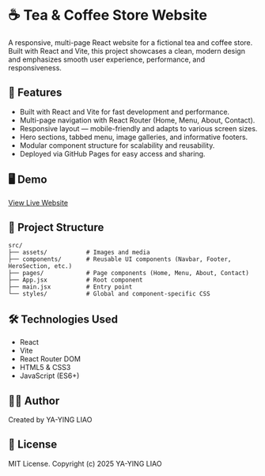 # ☕ Tea & Coffee Store Website

A responsive, multi-page React website for a fictional tea and coffee store. Built with React and Vite, this project showcases a clean, modern design and emphasizes smooth user experience, performance, and responsiveness.


## 🚀 Features

- Built with React and Vite for fast development and performance.
- Multi-page navigation with React Router (Home, Menu, About, Contact).
- Responsive layout — mobile-friendly and adapts to various screen sizes.
- Hero sections, tabbed menu, image galleries, and informative footers.
- Modular component structure for scalability and reusability.
- Deployed via GitHub Pages for easy access and sharing.

## 🖥️ Demo
[View Live Website](https://ya-ying-liao.github.io/react-app-leisure-tea-and-coffee/)

## 📂 Project Structure
```
src/
├── assets/           # Images and media
├── components/       # Reusable UI components (Navbar, Footer, HeroSection, etc.)
├── pages/            # Page components (Home, Menu, About, Contact)
├── App.jsx           # Root component
├── main.jsx          # Entry point
└── styles/           # Global and component-specific CSS
```

## 🛠️ Technologies Used

- React
- Vite
- React Router DOM
- HTML5 & CSS3
- JavaScript (ES6+)

## 🧑‍💻 Author
Created by YA-YING LIAO

## 📜 License
MIT License. Copyright (c) 2025 YA-YING LIAO


